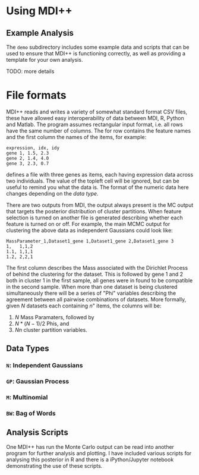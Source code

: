 # Using MDI++ #

## Example Analysis ##

The `demo` subdirectory includes some example data and scripts that
can be used to ensure that MDI++ is functioning correctly, as well as
providing a template for your own analysis.

TODO: more details

# File formats #

MDI++ reads and writes a variety of somewhat standard format CSV
files, these have allowed easy interoperability of data between MDI,
R, Python and Matlab.  The program assumes rectangular input format,
i.e. all rows have the same number of columns.  The for row contains
the feature names and the first column the names of the items, for
example:

    expression, idx, idy
	gene 1, 1.5, 2.3
	gene 2, 1.4, 4.0
	gene 3, 2.3, 0.7

defines a file with three genes as items, each having expression data
across two individuals.  The value of the topleft cell will be
ignored, but can be useful to remind you what the data is.  The format
of the numeric data here changes depending on the *data type*.

There are two outputs from MDI, the output always present is the MC
output that targets the posterior distribution of cluster partitions.
When feature selection is turned on another file is generated
describing whether each feature is turned on or off.  For example, the
main MCMC output for clustering the above data as independent
Gaussians could look like:

    MassParameter_1,Dataset1_gene 1,Dataset1_gene 2,Dataset1_gene 3
    1,   1,1,2
    1.1, 1,1,1
    1.2, 2,2,1

The first column describes the Mass associated with the Dirichlet
Process of behind the clustering for the dataset.  This is followed by
gene 1 and 2 both in cluster 1 in the first sample, all genes were in
found to be compatible in the second sample.  When more than one
dataset is being clustered simultaneously there will be a series of
"Phi" variables describing the agreement between all pairwise
combinations of datasets.  More formally, given $N$ datasets each
containing $n$" items, the columns will be:

1. $N$ Mass Paramaters, followed by
2. $N*(N-1)/2$ Phis, and
3. $Nn$ cluster partition variables.

## Data Types ##

### `N`: Independent Gaussians ###

### `GP`:  Gaussian Process ###

### `M`: Multinomial ###

### `BW`: Bag of Words ###

## Analysis Scripts ##

One MDI++ has run the Monte Carlo output can be read into another
program for further analysis and plotting.  I have included various
scripts for analysing this posterior in R and there is a
iPython/Jupyter notebook demonstrating the use of these scripts.
